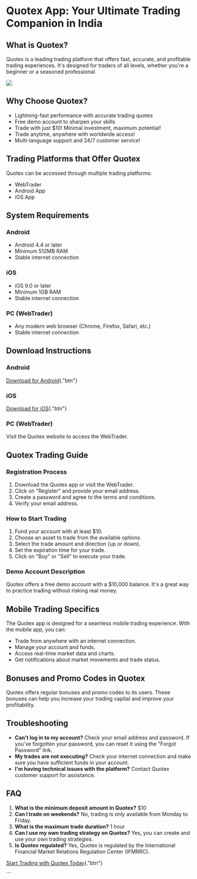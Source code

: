 # Quotex App: Your Ultimate Trading Companion in India

## What is Quotex?

Quotex is a leading trading platform that offers fast, accurate, and
profitable trading experiences. It\'s designed for traders of all
levels, whether you\'re a beginner or a seasoned professional.

[![](https://static.quotex.io/files/10_en/300_250.jpg)](https://traff.sbs/brokerqxlid)

## Why Choose Quotex?

-   Lightning-fast performance with accurate trading quotes
-   Free demo account to sharpen your skills
-   Trade with just \$10! Minimal investment, maximum potential!
-   Trade anytime, anywhere with worldwide access!
-   Multi-language support and 24/7 customer service!

## Trading Platforms that Offer Quotex

Quotex can be accessed through multiple trading platforms:

-   WebTrader
-   Android App
-   iOS App

## System Requirements

### Android

-   Android 4.4 or later
-   Minimum 512MB RAM
-   Stable internet connection

### iOS

-   iOS 9.0 or later
-   Minimum 1GB RAM
-   Stable internet connection

### PC (WebTrader)

-   Any modern web browser (Chrome, Firefox, Safari, etc.)
-   Stable internet connection

## Download Instructions

### Android

[Download for
Android](\%22https://traff.sbs/quotexonelink\%22){."btn"}

### iOS

[Download for
iOS](\%22https://traff.sbs/quotexonelink\%22){."btn"}

### PC (WebTrader)

Visit the Quotex website to access the WebTrader.

## Quotex Trading Guide

### Registration Process

1.  Download the Quotex app or visit the WebTrader.
2.  Click on "Register" and provide your email address.
3.  Create a password and agree to the terms and conditions.
4.  Verify your email address.

### How to Start Trading

1.  Fund your account with at least \$10.
2.  Choose an asset to trade from the available options.
3.  Select the trade amount and direction (up or down).
4.  Set the expiration time for your trade.
5.  Click on "Buy" or "Sell" to execute your trade.

### Demo Account Description

Quotex offers a free demo account with a \$10,000 balance. It\'s a great
way to practice trading without risking real money.

## Mobile Trading Specifics

The Quotex app is designed for a seamless mobile trading experience.
With the mobile app, you can:

-   Trade from anywhere with an internet connection.
-   Manage your account and funds.
-   Access real-time market data and charts.
-   Get notifications about market movements and trade status.

## Bonuses and Promo Codes in Quotex

Quotex offers regular bonuses and promo codes to its users. These
bonuses can help you increase your trading capital and improve your
profitability.

## Troubleshooting

-   **Can\'t log in to my account?** Check your email address and
    password. If you\'ve forgotten your password, you can reset it using
    the "Forgot Password" link.
-   **My trades are not executing?** Check your internet connection and
    make sure you have sufficient funds in your account.
-   **I\'m having technical issues with the platform?** Contact Quotex
    customer support for assistance.

## FAQ

1.  **What is the minimum deposit amount in Quotex?** \$10
2.  **Can I trade on weekends?** No, trading is only available from
    Monday to Friday.
3.  **What is the maximum trade duration?** 1 hour
4.  **Can I use my own trading strategy on Quotex?** Yes, you can create
    and use your own trading strategies.
5.  **Is Quotex regulated?** Yes, Quotex is regulated by the
    International Financial Market Relations Regulation Center (IFMRRC).

[Start Trading with Quotex
Today](\%22https://traff.sbs/quotexonelink\%22){."btn"}

\`\`\`

